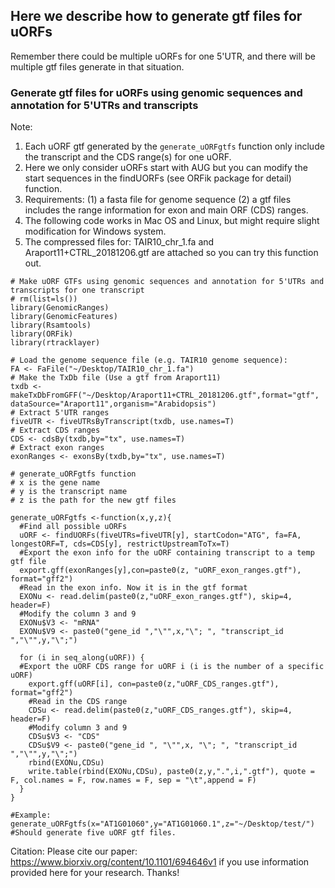 ## Here we describe how to generate gtf files for uORFs

Remember there could be multiple uORFs for one 5'UTR, and there will be multiple gtf files generate in that situation.

### Generate gtf files for uORFs using genomic sequences and annotation for 5'UTRs and transcripts   

Note:
1. Each uORF gtf generated by the `generate_uORFgtfs` function only include the transcript and the CDS range(s) for one uORF. 
2. Here we only consider uORFs start with AUG but you can modify the start sequences in the findUORFs (see ORFik package for detail) function.
3. Requirements: (1) a fasta file for genome sequence (2) a gtf files includes the range information for exon and main ORF (CDS) ranges. 
4. The following code works in Mac OS and Linux, but might require slight modification for Windows system.
5. The compressed files for: TAIR10_chr_1.fa and Araport11+CTRL_20181206.gtf are attached so you can try this function out.

```
# Make uORF GTFs using genomic sequences and annotation for 5'UTRs and transcripts for one transcript
# rm(list=ls())
library(GenomicRanges)
library(GenomicFeatures)
library(Rsamtools)
library(ORFik)
library(rtracklayer)

# Load the genome sequence file (e.g. TAIR10 genome sequence):
FA <- FaFile("~/Desktop/TAIR10_chr_1.fa")
# Make the TxDb file (Use a gtf from Araport11)
txdb <- makeTxDbFromGFF("~/Desktop/Araport11+CTRL_20181206.gtf",format="gtf", dataSource="Araport11",organism="Arabidopsis")
# Extract 5'UTR ranges
fiveUTR <- fiveUTRsByTranscript(txdb, use.names=T)
# Extract CDS ranges
CDS <- cdsBy(txdb,by="tx", use.names=T)
# Extract exon ranges
exonRanges <- exonsBy(txdb,by="tx", use.names=T)

# generate_uORFgtfs function
# x is the gene name
# y is the transcript name
# z is the path for the new gtf files

generate_uORFgtfs <-function(x,y,z){
  #Find all possible uORFs
  uORF <- findUORFs(fiveUTRs=fiveUTR[y], startCodon="ATG", fa=FA, longestORF=T, cds=CDS[y], restrictUpstreamToTx=T)
  #Export the exon info for the uORF containing transcript to a temp gtf file
  export.gff(exonRanges[y],con=paste0(z, "uORF_exon_ranges.gtf"), format="gff2")
  #Read in the exon info. Now it is in the gtf format
  EXONu <- read.delim(paste0(z,"uORF_exon_ranges.gtf"), skip=4, header=F)
  #Modify the column 3 and 9
  EXONu$V3 <- "mRNA"
  EXONu$V9 <- paste0("gene_id ","\"",x,"\"; ", "transcript_id ","\"",y,"\";")
  
  for (i in seq_along(uORF)) {
  #Export the uORF CDS range for uORF i (i is the number of a specific uORF)
    export.gff(uORF[i], con=paste0(z,"uORF_CDS_ranges.gtf"), format="gff2")
    #Read in the CDS range
    CDSu <- read.delim(paste0(z,"uORF_CDS_ranges.gtf"), skip=4, header=F)
    #Modify column 3 and 9
    CDSu$V3 <- "CDS"
    CDSu$V9 <- paste0("gene_id ", "\"",x, "\"; ", "transcript_id ","\"",y,"\";")
    rbind(EXONu,CDSu)
    write.table(rbind(EXONu,CDSu), paste0(z,y,".",i,".gtf"), quote = F, col.names = F, row.names = F, sep = "\t",append = F)
  }
}

#Example:
generate_uORFgtfs(x="AT1G01060",y="AT1G01060.1",z="~/Desktop/test/") #Should generate five uORF gtf files.

```



Citation: Please cite our paper: https://www.biorxiv.org/content/10.1101/694646v1 if you use information provided here for your research. Thanks!
